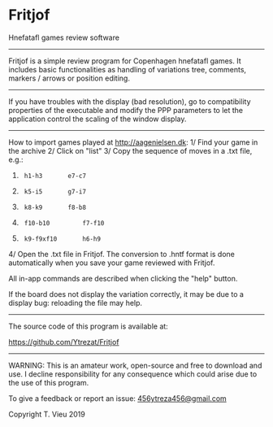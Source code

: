 # Fritjof
Hnefatafl games review software

----------

Fritjof is a simple review program for Copenhagen hnefatafl games. It includes basic functionalities as handling of variations tree, comments, markers / arrows or position editing.

*************************************
If you have troubles with the display (bad resolution), go to compatibility properties of the executable and modify the PPP parameters to let the application control the scaling of the window display.

*************************************
How to import games played at http://aagenielsen.dk:
1/ Find your game in the archive
2/ Click on "list"
3/ Copy the sequence of moves in a .txt file, e.g.:
1.     	h1-h3     	e7-c7    
2.     	k5-i5     	g7-i7    
3.     	k8-k9     	f8-b8    
4.     	f10-b10     	f7-f10    
5.     	k9-f9xf10     	h6-h9
4/ Open the .txt file in Fritjof. The conversion to .hntf format is done automatically when you save your game reviewed with Fritjof.

All in-app commands are described when clicking the "help" button.

If the board does not display the variation correctly, it may be due to a display bug: reloading the file may help.

**************************************
The source code of this program is available at:

https://github.com/Ytrezat/Fritjof


**************************************
WARNING: This is an amateur work, open-source and free to download and use. I decline responsibility for any consequence which could arise due to the use of this program.

To give a feedback or report an issue: 456ytreza456@gmail.com

Copyright T. Vieu 2019
